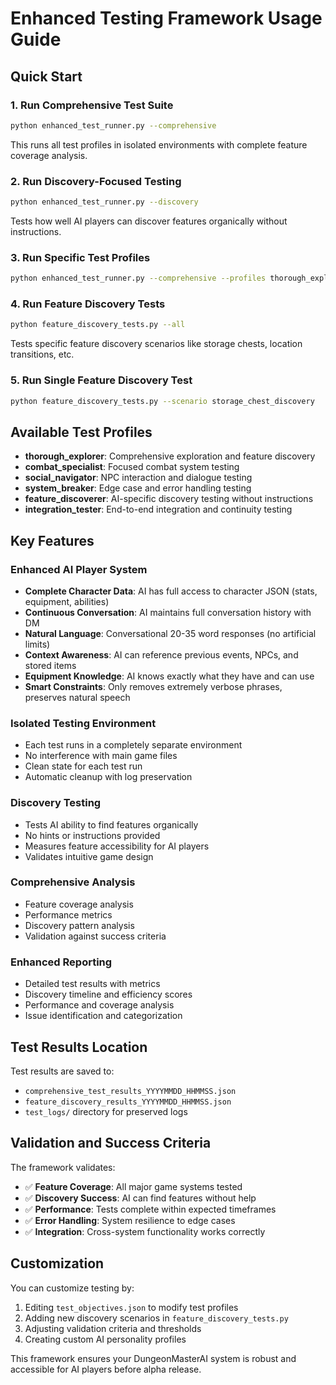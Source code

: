 # Enhanced Testing Framework Usage Guide

## Quick Start

### 1. Run Comprehensive Test Suite
```bash
python enhanced_test_runner.py --comprehensive
```
This runs all test profiles in isolated environments with complete feature coverage analysis.

### 2. Run Discovery-Focused Testing
```bash
python enhanced_test_runner.py --discovery
```
Tests how well AI players can discover features organically without instructions.

### 3. Run Specific Test Profiles
```bash
python enhanced_test_runner.py --comprehensive --profiles thorough_explorer combat_specialist
```

### 4. Run Feature Discovery Tests
```bash
python feature_discovery_tests.py --all
```
Tests specific feature discovery scenarios like storage chests, location transitions, etc.

### 5. Run Single Feature Discovery Test
```bash
python feature_discovery_tests.py --scenario storage_chest_discovery
```

## Available Test Profiles

- **thorough_explorer**: Comprehensive exploration and feature discovery
- **combat_specialist**: Focused combat system testing
- **social_navigator**: NPC interaction and dialogue testing
- **system_breaker**: Edge case and error handling testing
- **feature_discoverer**: AI-specific discovery testing without instructions
- **integration_tester**: End-to-end integration and continuity testing

## Key Features

### Enhanced AI Player System
- **Complete Character Data**: AI has full access to character JSON (stats, equipment, abilities)
- **Continuous Conversation**: AI maintains full conversation history with DM
- **Natural Language**: Conversational 20-35 word responses (no artificial limits)
- **Context Awareness**: AI can reference previous events, NPCs, and stored items
- **Equipment Knowledge**: AI knows exactly what they have and can use
- **Smart Constraints**: Only removes extremely verbose phrases, preserves natural speech

### Isolated Testing Environment
- Each test runs in a completely separate environment
- No interference with main game files
- Clean state for each test run
- Automatic cleanup with log preservation

### Discovery Testing
- Tests AI ability to find features organically
- No hints or instructions provided
- Measures feature accessibility for AI players
- Validates intuitive game design

### Comprehensive Analysis
- Feature coverage analysis
- Performance metrics
- Discovery pattern analysis
- Validation against success criteria

### Enhanced Reporting
- Detailed test results with metrics
- Discovery timeline and efficiency scores
- Performance and coverage analysis
- Issue identification and categorization

## Test Results Location

Test results are saved to:
- `comprehensive_test_results_YYYYMMDD_HHMMSS.json`
- `feature_discovery_results_YYYYMMDD_HHMMSS.json`
- `test_logs/` directory for preserved logs

## Validation and Success Criteria

The framework validates:
- ✅ **Feature Coverage**: All major game systems tested
- ✅ **Discovery Success**: AI can find features without help
- ✅ **Performance**: Tests complete within expected timeframes
- ✅ **Error Handling**: System resilience to edge cases
- ✅ **Integration**: Cross-system functionality works correctly

## Customization

You can customize testing by:
1. Editing `test_objectives.json` to modify test profiles
2. Adding new discovery scenarios in `feature_discovery_tests.py`
3. Adjusting validation criteria and thresholds
4. Creating custom AI personality profiles

This framework ensures your DungeonMasterAI system is robust and accessible for AI players before alpha release.
